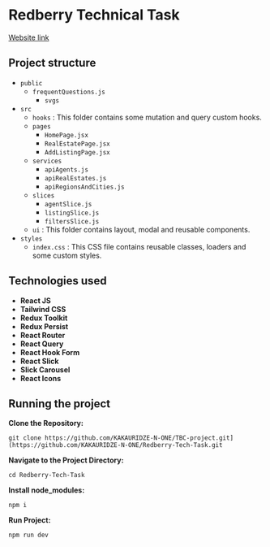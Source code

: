 # Redberry Technical Task

[Website link](https://redberrytask.netlify.app)

## Project structure

- `public`
  - `frequentQuestions.js`
     - `svgs`
- `src`
  - `hooks` : This folder contains some mutation and query custom hooks.
  - `pages`
     - `HomePage.jsx`
     - `RealEstatePage.jsx`
     - `AddListingPage.jsx`
  - `services`
     - `apiAgents.js`
     - `apiRealEstates.js`
     - `apiRegionsAndCities.js`
  - `slices`
     - `agentSlice.js`
     - `listingSlice.js`
     - `filtersSlice.js`
  - `ui` : This folder contains layout, modal and reusable components.
- `styles`
  - `index.css` : This CSS file contains reusable classes, loaders and some custom styles.

## Technologies used

- **React JS**
- **Tailwind CSS**
- **Redux Toolkit**
- **Redux Persist**
- **React Router**
- **React Query**
- **React Hook Form**
- **React Slick**
- **Slick Carousel**
- **React Icons**

## Running the project

**Clone the Repository:**

```
git clone https://github.com/KAKAURIDZE-N-ONE/TBC-project.git](https://github.com/KAKAURIDZE-N-ONE/Redberry-Tech-Task.git
```

**Navigate to the Project Directory:**

```
cd Redberry-Tech-Task
```

**Install node_modules:**

```
npm i
```

**Run Project:**

```
npm run dev
```


